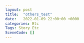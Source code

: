 ```yaml
---
layout: post
title:  "others_test"
date:   2022-01-09 22:00:00 +0000
categories: Etc
Tags: Story Etc
SceneCode: []
---
```

